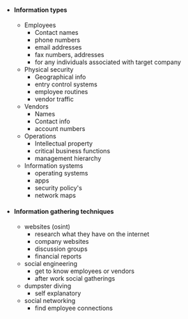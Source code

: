 * #### Information types
	* Employees
		* Contact names
		* phone numbers
		* email addresses
		* fax numbers, addresses 
		* for any individuals associated with target company
	* Physical security
		* Geographical info
		* entry control systems
		* employee routines
		* vendor traffic
	* Vendors
		* Names
		* Contact info
		* account numbers
	* Operations
		* Intellectual property
		* critical business functions
		* management hierarchy
	* Information systems
		* operating systems
		* apps
		* security policy's
		* network maps
* #### Information gathering techniques 
	* websites (osint)
		* research what they have on the internet
		* company websites
		* discussion groups
		* financial reports
	* social engineering 
		* get to know employees or vendors
		* after work social gatherings
	* dumpster diving
		* self explanatory
	* social networking
		* find employee connections
